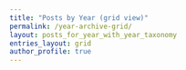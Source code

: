 ```yaml
---
title: "Posts by Year (grid view)"
permalink: /year-archive-grid/
layout: posts_for_year_with_year_taxonomy
entries_layout: grid
author_profile: true
---
```

